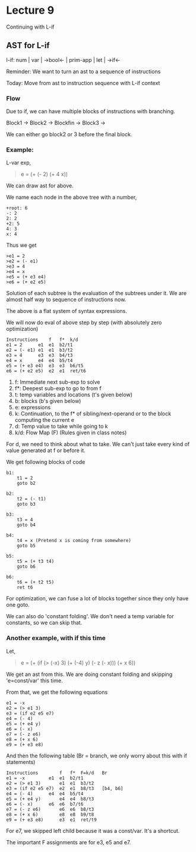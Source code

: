 # Lecture 9

Continuing with L-if

## AST for L-if

l-if: num | var | ->bool<- | prim-app | let | ->if<-

Reminder: We want to turn an ast to a sequence of instructions

Today: Move from ast to instruction sequence with L-if context

### Flow

Due to if, we can have multiple blocks of instructions with branching.


Block1	-> Block2 -> Blockfin
	-> Block3 ->
	
We can either go block2 or 3 before the final block.

### Example:

L-var exp,
> e = (+ (- 2) (+ 4 x))

We can draw ast for above.

We name each node in the above tree with a number,

```
+root: 6
-: 2
2: 2
+2: 5
4: 3
x: 4
```

Thus we get

```
>e1 = 2
>e2 = (- e1)
>e3 = 4
>e4 = x
>e5 = (+ e3 e4)
>e6 = (+ e2 e5)
```

Solution of each subtree is the evaluation of the subtrees under it. We are almost half way to sequence of instructions now.

The above is a flat system of syntax expressions.

We will now do eval of above step by step (with absolutely zero optimization)

```
Instructions	f	f*	k/d
e1 = 2		e1	e1	b2/t1
e2 = (- e1)	e1	e1	b3/t2
e3 = 4		e3	e3	b4/t3
e4 = x		e4	e4	b5/t4
e5 = (+ e3 e4)	e3	e3	b6/t5
e6 = (+ e2 e5)	e2	e1	ret/t6
```

1. f: Immediate next sub-exp to solve
2. f*: Deepest sub-exp to go to from f
3. t: temp variables and locations (t's given below)
4. b: blocks (b's given below)
5. e: expressions
6. k: Continuation, to the f* of sibling/next-operand or to the block computing the current e
7. d: Temp value to take while going to k
8. k/d: Flow Map (F) (Rules given in class notes)

For d, we need to think about what to take. We can't just take every kind of value generated at f or before it.

We get following blocks of code

```
b1: 
	t1 = 2
	goto b2

b2: 
	t2 = (- t1)
	goto b3
	
b3:
	t3 = 4
	goto b4
	
b4:
	t4 = x (Pretend x is coming from somewhere)
	goto b5

b5:
	t5 = (+ t3 t4)
	goto b6
	
b6:
	t6 = (+ t2 t5)
	ret t6

```

For optimization, we can fuse a lot of blocks together since they only have one goto.

We can also do 'constant folding'. We don't need a temp variable for constants, so we can skip that.

### Another example, with if this time

Let,
> e = (+ (if (> (-x) 3) (+ (-4) y) (- z (- x))) (+ x 6))

We get an ast from this. We are doing constant folding and skipping 'e=const/var' this time.

From that, we get the following equations

```
e1 = -x
e2 = (> e1 3)
e3 = (if e2 e5 e7)
e4 = (- 4)
e5 = (+ e4 y)
e6 = (- x)
e7 = (- z e6)
e8 = (+ x 6)
e9 = (+ e3 e8)
```
And then the following table (Br = branch, we only worry about this with if statements)

```
Instructions		f	f*	F=k/d	Br
e1 = -x			e1	e1	b2/t1	
e2 = (> e1 3)		e1	e1	b3/t2	
e3 = (if e2 e5 e7)	e2	e1	b8/t3	[b4, b6]	
e4 = (- 4)		e4	e4	b5/t4	
e5 = (+ e4 y)		e4	e4	b8/t3	
e6 = (- x)		e6	e6	b7/t6	
e7 = (- z e6)		e6	e6	b8/t3	
e8 = (+ x 6)		e8	e8	b9/t8	
e9 = (+ e3 e8)		e3	e1	ret/t9	
```

For e7, we skipped left child because it was a const/var. It's a shortcut.

The important F assignments are for e3, e5 and e7.












